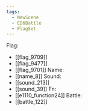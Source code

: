 ```yaml
---
tags:
  - NewScene
  - ED6Battle
  - FlagSet
---
```

Flag:
- [[flag_9709]]
- [[flag_9477]]
- [[flag_9701]]
Name:
- [[name_8]]
Sound:
- [[sound_213]]
- [[sound_39]]
Fn:
- [[e1110_function24]]
Battle:
- [[battle_122]]
